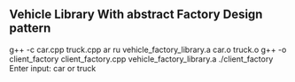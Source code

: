## Vehicle Library With abstract Factory Design pattern
g++ -c car.cpp truck.cpp 
ar ru vehicle_factory_library.a car.o truck.o
g++ -o client_factory client_factory.cpp vehicle_factory_library.a 
./client_factory
Enter input: car or truck